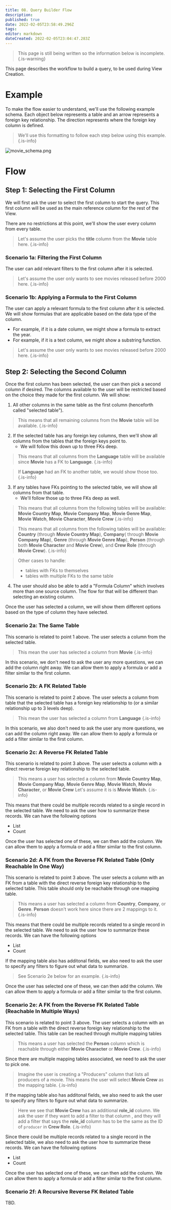 ```yaml
---
title: 08. Query Builder Flow
description: 
published: true
date: 2022-02-05T23:58:49.296Z
tags: 
editor: markdown
dateCreated: 2022-02-05T23:04:47.283Z
---
```


> This page is still being written so the information below is incomplete.
{.is-warning}

This page describes the workflow to build a query, to be used during View Creation. 

# Example
To make the flow easier to understand, we'll use the following example schema. Each object below represents a table and an arrow represents a foreign key relationship. The direction represents where the foreign key column is defined.

> We'll use this formatting to follow each step below using this example.
{.is-info}


![movie_schema.png](/movie_schema.png)

# Flow

## Step 1: Selecting the First Column

We will first ask the user to select the first column to start the query. This first column will be used as the main reference column for the rest of the View. 

There are no restrictions at this point, we'll show the user every column from every table.

> Let's assume the user picks the **title** column from the **Movie** table here.
{.is-info}

### Scenario 1a: Filtering the First Column
The user can add relevant filters to the first column after it is selected.

> Let's assume the user only wants to see movies released before 2000 here.
{.is-info}

### Scenario 1b: Applying a Formula to the First Column
The user can apply a relevant formula to the first column after it is selected. We will show formulas that are applicable based on the data type of the column.
- For example, if it is a date column, we might show a formula to extract the year.
- For example, if it is a text column, we might show a substring function.

> Let's assume the user only wants to see movies released before 2000 here.
{.is-info}


## Step 2: Selecting the Second Column

Once the first column has been selected, the user can then pick a second column if desired. The columns available to the user will be restricted based on the choice they made for the first column. We will show:

1. All other columns in the same table as the first column (henceforth called "selected table").
> This means that all remaining columns from the **Movie** table will be available.
{.is-info}
2. If the selected table has any foreign key columns, then we'll show all columns from the tables that the foreign keys point to. 
    - We will follow this down up to three FKs deep.
> This means that all columns from the **Language** table will be available since **Movie** has a FK to **Language**.
{.is-info}

> If **Language** had an FK to another table, we would show those too.
{.is-info}
3. If any tables have FKs pointing to the selected table, we will show all columns from that table.
    - We'll follow those up to three FKs deep as well.
> This means that all columns from the following tables will be available: **Movie Country Map**, **Movie Company Map**, **Movie Genre Map**, **Movie Watch**, **Movie Character**, **Movie Crew**
{.is-info}

> This means that all columns from the following tables will be available: **Country** (through **Movie Country Map**), **Company**( through **Movie Company Map**), **Genre** (through **Movie Genre Map**), **Person** (through both **Movie Character** and **Movie Crew**), and **Crew Role** (through **Movie Crew**).
{.is-info}

> Other cases to handle:
> - tables with FKs to themselves
> - tables with multiple FKs to the same table
4. The user should also be able to add a "Formula Column" which involves more than one source column. The flow for that will be different than selecting an existing column.

Once the user has selected a column, we will show them different options based on the type of column they have selected.

### Scenario 2a: The Same Table

This scenario is related to point 1 above. The user selects a column from the selected table.

> This mean the user has selected a column from **Movie**
{.is-info}

In this scenario, we don't need to ask the user any more questions, we can add the column right away. We can allow them to apply a formula or add a filter similar to the first column.

### Scenario 2b: A FK Related Table

This scenario is related to point 2 above. The user selects a column from table that the selected table has a foreign key relationship to (or a similar relationship up to 3 levels deep).

> This mean the user has selected a column from **Language**
{.is-info}

In this scenario, we also don't need to ask the user any more questions, we can add the column right away. We can allow them to apply a formula or add a filter similar to the first column.

### Scenario 2c: A Reverse FK Related Table

This scenario is related to point 3 above. The user selects a column with a direct reverse foreign key relationship to the selected table.

> This means a user has selected a column from **Movie Country Map**, **Movie Company Map**, **Movie Genre Map**, **Movie Watch**, **Movie Character**, or **Movie Crew** Let's assume it is is **Movie Watch**.
{.is-info}

This means that there could be multiple records related to a single record in the selected table. We need to ask the user how to summarize these records. We can have the following options
- List
- Count

Once the user has selected one of these, we can then add the column. We can allow them to apply a formula or add a filter similar to the first column.

### Scenario 2d: A FK from the Reverse FK Related Table (Only Reachable In One Way)

This scenario is related to point 3 above. The user selects a column with an FK from a table with the direct reverse foreign key relationship to the selected table. This table should only be reachable through one mapping table.

> This means a user has selected a column from **Country**, **Company**, or **Genre**. **Person** doesn't work here since there are 2 mappings to it.
{.is-info}

This means that there could be multiple records related to a single record in the selected table. We need to ask the user how to summarize these records. We can have the following options
- List
- Count

If the mapping table also has additonal fields, we also need to ask the user to specify any filters to figure out what data to summarize.

> See Scenario 2e below for an example.
{.is-info}

Once the user has selected one of these, we can then add the column. We can allow them to apply a formula or add a filter similar to the first column.

### Scenario 2e: A FK from the Reverse FK Related Table (Reachable In Multiple Ways)

This scenario is related to point 3 above. The user selects a column with an FK from a table with the direct reverse foreign key relationship to the selected table. This table can be reached through multiple mapping tables

> This means a user has selected the **Person** column which is reachable through either **Movie Character** or **Movie Crew**.
{.is-info}

Since there are multiple mapping tables associated, we need to ask the user to pick one.

> Imagine the user is creating a "Producers" column that lists all producers of a movie. This means the user will select **Movie Crew** as the mapping table.
{.is-info}

If the mapping table also has additonal fields, we also need to ask the user to specify any filters to figure out what data to summarize.

> Here we see that **Movie Crew** has an additional **role_id** column. We ask the user if they want to add a filter to that column , and they will add a filter that says the **role_id** column has to be the same as the ID of `producer` in **Crew Role**.
{.is-info}

Since there could be multiple records related to a single record in the selected table, we also need to ask the user how to summarize these records. We can have the following options
- List
- Count

Once the user has selected one of these, we can then add the column. We can allow them to apply a formula or add a filter similar to the first column.

### Scenario 2f: A Recursive Reverse FK Related Table

TBD.
